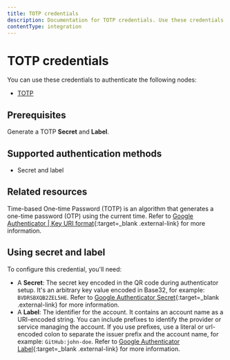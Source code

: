 ```yaml
---
title: TOTP credentials
description: Documentation for TOTP credentials. Use these credentials to authenticate TOTP in n8n, a workflow automation platform.
contentType: integration
---
```


# TOTP credentials

You can use these credentials to authenticate the following nodes:

- [TOTP](/integrations/builtin/core-nodes/n8n-nodes-base.totp/)

## Prerequisites

Generate a TOTP **Secret** and **Label**.

## Supported authentication methods

- Secret and label

## Related resources

Time-based One-time Password (TOTP) is an algorithm that generates a one-time password (OTP) using the current time. Refer to [Google Authenticator | Key URI format](https://github.com/google/google-authenticator/wiki/Key-Uri-Format){:target=_blank .external-link} for more information.

## Using secret and label

To configure this credential, you'll need:

- A **Secret**: The secret key encoded in the QR code during authenticator setup. It's an arbitrary key value encoded in Base32, for example: `BVDRSBXQB2ZEL5HE`. Refer to [Google Authenticator Secret](https://github.com/google/google-authenticator/wiki/Key-Uri-Format#secret){:target=_blank .external-link} for more information.
- A **Label**: The identifier for the account. It contains an account name as a URI-encoded string. You can include prefixes to identify the provider or service managing the account. If you use prefixes, use a literal or url-encoded colon to separate the issuer prefix and the account name, for example: `GitHub:john-doe`. Refer to [Google Authenticator Label](https://github.com/google/google-authenticator/wiki/Key-Uri-Format#label){:target=_blank .external-link} for more information.
